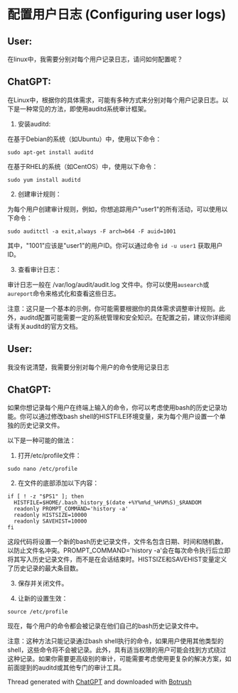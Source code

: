 # 配置用户日志 (Configuring user logs)

## User:
在linux中，我需要分别对每个用户记录日志，请问如何配置呢？

## ChatGPT:
在Linux中，根据你的具体需求，可能有多种方式来分别对每个用户记录日志。以下是一种常见的方法，即使用auditd系统审计框架。

1. 安装auditd:

在基于Debian的系统（如Ubuntu）中，使用以下命令：

```
sudo apt-get install auditd
```

在基于RHEL的系统（如CentOS）中，使用以下命令：

```
sudo yum install auditd
```

2. 创建审计规则：

为每个用户创建审计规则，例如，你想追踪用户"user1"的所有活动，可以使用以下命令：

```
sudo auditctl -a exit,always -F arch=b64 -F auid=1001
```

其中，"1001"应该是"user1"的用户ID。你可以通过命令 `id -u user1` 获取用户ID。

3. 查看审计日志：

审计日志一般在 /var/log/audit/audit.log 文件中。你可以使用`ausearch`或`aureport`命令来格式化和查看这些日志。


注意：这只是一个基本的示例，你可能需要根据你的具体需求调整审计规则。此外，auditd配置可能需要一定的系统管理和安全知识。在配置之前，建议你详细阅读有关auditd的官方文档。

## User:
我没有说清楚，我需要分别对每个用户的命令使用记录日志

## ChatGPT:
如果你想记录每个用户在终端上输入的命令，你可以考虑使用bash的历史记录功能。你可以通过修改bash shell的HISTFILE环境变量，来为每个用户设置一个单独的历史记录文件。

以下是一种可能的做法：

1. 打开/etc/profile文件：

```
sudo nano /etc/profile
```

2. 在文件的底部添加以下内容：

```
if [ ! -z "$PS1" ]; then
  HISTFILE=$HOME/.bash_history_$(date +%Y%m%d_%H%M%S)_$RANDOM
  readonly PROMPT_COMMAND='history -a'
  readonly HISTSIZE=10000
  readonly SAVEHIST=10000
fi
```

这段代码将设置一个新的bash历史记录文件，文件名包含日期、时间和随机数，以防止文件名冲突。PROMPT_COMMAND='history -a'会在每次命令执行后立即将其写入历史记录文件，而不是在会话结束时。HISTSIZE和SAVEHIST变量定义了历史记录的最大条目数。

3. 保存并关闭文件。

4. 让新的设置生效：

```
source /etc/profile
```


现在，每个用户的命令都会被记录在他们自己的bash历史记录文件中。

注意：这种方法只能记录通过bash shell执行的命令，如果用户使用其他类型的shell，这些命令将不会被记录。此外，具有适当权限的用户可能会找到方式绕过这种记录。如果你需要更高级别的审计，可能需要考虑使用更复杂的解决方案，如前面提到的auditd或其他专门的审计工具。

Thread generated with <a href="https://chat.openai.com">ChatGPT</a> and downloaded with <a href="https://botrush.io">Botrush</a>